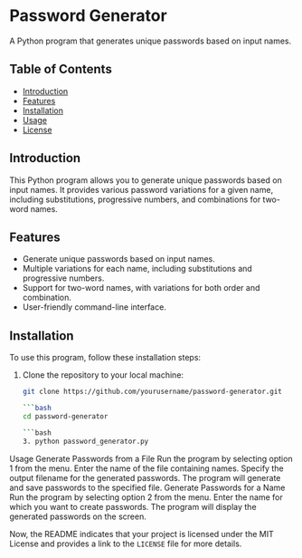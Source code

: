 # Password Generator

A Python program that generates unique passwords based on input names.

## Table of Contents

- [Introduction](#introduction)
- [Features](#features)
- [Installation](#installation)
- [Usage](#usage)
- [License](#license)

## Introduction

This Python program allows you to generate unique passwords based on input names. It provides various password variations for a given name, including substitutions, progressive numbers, and combinations for two-word names.

## Features

- Generate unique passwords based on input names.
- Multiple variations for each name, including substitutions and progressive numbers.
- Support for two-word names, with variations for both order and combination.
- User-friendly command-line interface.

## Installation

To use this program, follow these installation steps:

1. Clone the repository to your local machine:

   ```bash
   git clone https://github.com/yourusername/password-generator.git

   ```bash
   cd password-generator
   
   ```bash
   3. python password_generator.py


Usage
Generate Passwords from a File
Run the program by selecting option 1 from the menu.
Enter the name of the file containing names.
Specify the output filename for the generated passwords.
The program will generate and save passwords to the specified file.
Generate Passwords for a Name
Run the program by selecting option 2 from the menu.
Enter the name for which you want to create passwords.
The program will display the generated passwords on the screen.




Now, the README indicates that your project is licensed under the MIT License and provides a link to the `LICENSE` file for more details.

